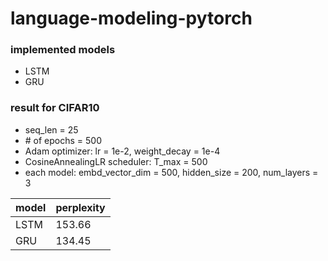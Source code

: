 # language-modeling-pytorch

### implemented models
- LSTM
- GRU

### result for CIFAR10
- seq_len = 25
- \# of epochs = 500
- Adam optimizer: lr = 1e-2, weight_decay = 1e-4
- CosineAnnealingLR scheduler: T_max = 500
- each model: embd_vector_dim = 500, hidden_size = 200, num_layers = 3

| model | perplexity |
|-------|------------|
| LSTM  | 153.66     |
| GRU   | 134.45     |
